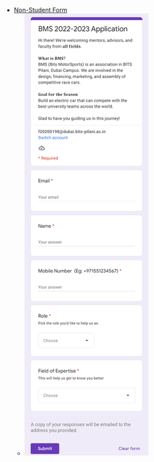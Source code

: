 - [Non-Student Form](https://docs.google.com/forms/d/e/1FAIpQLSevki2dtL5r9QMW3tEzoAqLDaGFDqH18sXYfoGmGh3IWljMdw/viewform)
	- ![non_student_form.png](../assets/non_student_form_1653321651237_0.png)